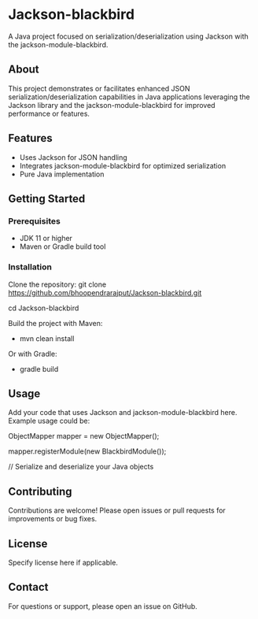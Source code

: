 # Jackson-blackbird

A Java project focused on serialization/deserialization using Jackson with the jackson-module-blackbird.

## About

This project demonstrates or facilitates enhanced JSON serialization/deserialization capabilities in Java applications leveraging the Jackson library and the jackson-module-blackbird for improved performance or features.

## Features

- Uses Jackson for JSON handling
- Integrates jackson-module-blackbird for optimized serialization
- Pure Java implementation

## Getting Started

### Prerequisites

- JDK 11 or higher
- Maven or Gradle build tool

### Installation

Clone the repository:
git clone https://github.com/bhoopendrarajput/Jackson-blackbird.git

cd Jackson-blackbird

Build the project with Maven:

- mvn clean install

Or with Gradle:

- gradle build


## Usage

Add your code that uses Jackson and jackson-module-blackbird here. Example usage could be:

ObjectMapper mapper = new ObjectMapper();

mapper.registerModule(new BlackbirdModule()); 

// Serialize and deserialize your Java objects


## Contributing

Contributions are welcome! Please open issues or pull requests for improvements or bug fixes.

## License

Specify license here if applicable.

## Contact

For questions or support, please open an issue on GitHub.

